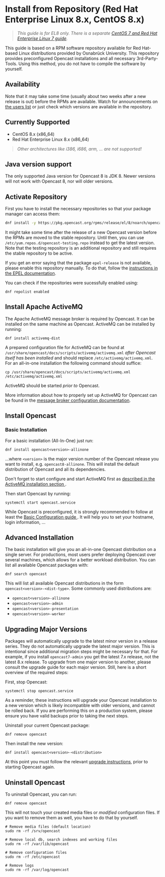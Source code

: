 Install from Repository (Red Hat Enterprise Linux 8.x, CentOS 8.x)
==================================================================

> *This guide is for EL8 only. There is a separate [CentOS 7 and Red Hat Enterprise Linux 7 guide](rpm-el7.md).*

This guide is based on a RPM software repository available for Red Hat-based Linux distributions provided by Osnabrück
University. This repository provides preconfigured Opencast installations and all necessary 3rd-Party-Tools. Using this
method, you do not have to compile the software by yourself.


Availability
------------

Note that it may take some time (usually about two weeks after a new release is out) before the RPMs are available.
Watch for announcements on [the users list](https://docs.opencast.org/#mailing-lists) or just check which versions are
available in the repository.


Currently Supported
-------------------

- CentOS 8.x (x86\_64)
- Red Hat Enterprise Linux 8.x (x86\_64)

> *Other architectures like i386, i686, arm, … are not supported!*


Java version support
--------------------

The only supported Java version for Opencast 8 is JDK 8.  Newer versions will not work with Opencast 8, nor will older versions.


Activate Repository
-------------------

First you have to install the necessary repositories so that your package manager can access them:

```sh
dnf install -y https://pkg.opencast.org/rpms/release/el/8/noarch/opencast-repository-8-0-1.el8.noarch.rpm
```

It might take some time after the release of a new Opencast version before the RPMs are moved to the stable repository.
Until then, you can use `/etc/yum.repos.d/opencast-testing.repo` instead to get the latest version.
Note that the testing repository is an additional repository and still requires the stable repository to be active.

If you get an error saying that the package `epel-release` is not available, please enable this repository manually.
To do that, follow the
[instructions in the EPEL documentation](https://fedoraproject.org/wiki/EPEL#How_can_I_use_these_extra_packages.3F).

You can check if the repositories were sucessfully enabled using:

```
dnf repolist enabled
```


Install Apache ActiveMQ
-----------------------

The Apache ActiveMQ message broker is required by Opencast. It can be installed on the same machine as Opencast.
ActiveMQ can be installed by running:

    dnf install activemq-dist

A prepared configuration file for ActiveMQ can be found at `/usr/share/opencast/docs/scripts/activemq/activemq.xml`
*after Opencast itself has been installed* and should replace `/etc/activemq/activemq.xml`. For an all-in-one
installation the following command should suffice:

    cp /usr/share/opencast/docs/scripts/activemq/activemq.xml /etc/activemq/activemq.xml

ActiveMQ should be started *prior to* Opencast.

More information about how to properly set up ActiveMQ for Opencast can be found in the [message broker configuration
documentation](../configuration/message-broker.md).


Install Opencast
------------------

### Basic Installation

For a basic installation (All-In-One) just run:

    dnf install opencast<version>-allinone

…where `<version>` is the major version number of the Opencast release you want to install, e.g. `opencast8-allinone`.
This will install the default distribution of Opencast and all its dependencies.

Don't forget to start configure and start ActiveMQ first as [described in the ActiveMQ installation section
](#install-apache-activemq).

Then start Opencast by running:

    systemctl start opencast.service

While Opencast is preconfigured, it is strongly recommended to follow at least the [Basic Configuration guide
](../configuration/basic.md). It will help you to set your hostname, login information, …


Advanced Installation
---------------------

The basic installation will give you an all-in-one Opencast distribution on a single server.  For productions, most
users prefer deploying Opencast over several machines, which allows for a better workload distribution.  You can list
all available Opencast packages with:

    dnf search opencast

This will list all available Opencast distributions in the form `opencast<version>-<dist-type>`. Some commonly used
distributions are:

- `opencast<version>-allinone`
- `opencast<version>-admin`
- `opencast<version>-presentation`
- `opencast<version>-worker`


Upgrading Major Versions
------------------------

Packages will automatically upgrade to the latest minor version in a release series. They do not automatically upgrade
the latest major version. This is intentional since additional migration steps might be necessary for that. For example,
if you install `opencast7-admin` you get the latest 7.x release, not the latest 8.x release. To upgrade from one major
version to another, please consult the upgrade guide for each major version. Still, here is a short overview of the
required steps:

First, stop Opencast:

    systemctl stop opencast.service

As a reminder, these instructions will upgrade your Opencast installation to a new version which is likely incompatible
with older versions, and cannot be rolled back. If you are performing this on a production system, please ensure you
have valid backups prior to taking the next steps.

Uninstall your current Opencast package:

    dnf remove opencast

Then install the new version:

    dnf install opencast<version>-<distribution>

At this point you must follow the relevant [upgrade instructions](../upgrade.md), prior to starting Opencast again.


Uninstall Opencast
--------------------

To uninstall Opencast, you can run:

    dnf remove opencast

This will not touch your created media files or *modified* configuration files.  If you want to remove them as well, you
have to do that by yourself.

    # Remove media files (default location)
    sudo rm -rf /srv/opencast

    # Remove local db, search indexes and working files
    sudo rm -rf /var/lib/opencast

    # Remove configuration files
    sudo rm -rf /etc/opencast

    # Remove logs
    sudo rm -rf /var/log/opencast
